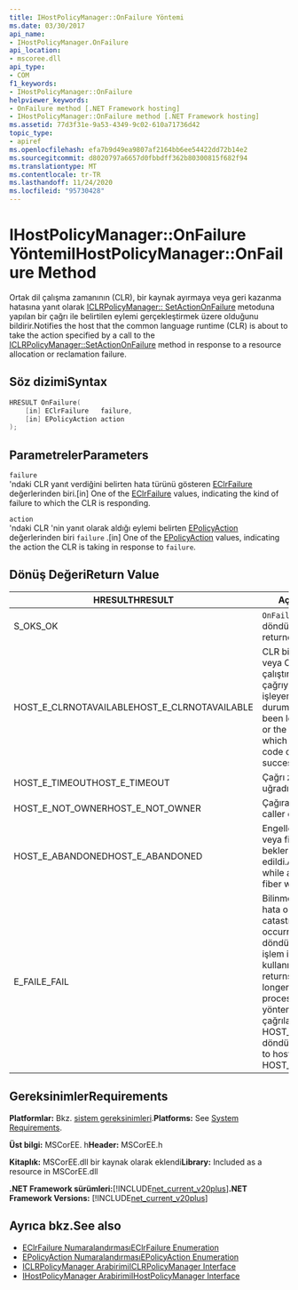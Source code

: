 ```yaml
---
title: IHostPolicyManager::OnFailure Yöntemi
ms.date: 03/30/2017
api_name:
- IHostPolicyManager.OnFailure
api_location:
- mscoree.dll
api_type:
- COM
f1_keywords:
- IHostPolicyManager::OnFailure
helpviewer_keywords:
- OnFailure method [.NET Framework hosting]
- IHostPolicyManager::OnFailure method [.NET Framework hosting]
ms.assetid: 77d3f31e-9a53-4349-9c02-610a71736d42
topic_type:
- apiref
ms.openlocfilehash: efa7b9d49ea9807af2164bb6ee54422dd72b14e2
ms.sourcegitcommit: d8020797a6657d0fbbdff362b80300815f682f94
ms.translationtype: MT
ms.contentlocale: tr-TR
ms.lasthandoff: 11/24/2020
ms.locfileid: "95730428"
---
```

# <a name="ihostpolicymanageronfailure-method"></a><span data-ttu-id="3db2d-102">IHostPolicyManager::OnFailure Yöntemi</span><span class="sxs-lookup"><span data-stu-id="3db2d-102">IHostPolicyManager::OnFailure Method</span></span>

<span data-ttu-id="3db2d-103">Ortak dil çalışma zamanının (CLR), bir kaynak ayırmaya veya geri kazanma hatasına yanıt olarak [ICLRPolicyManager:: SetActionOnFailure](iclrpolicymanager-setactiononfailure-method.md) metoduna yapılan bir çağrı ile belirtilen eylemi gerçekleştirmek üzere olduğunu bildirir.</span><span class="sxs-lookup"><span data-stu-id="3db2d-103">Notifies the host that the common language runtime (CLR) is about to take the action specified by a call to the [ICLRPolicyManager::SetActionOnFailure](iclrpolicymanager-setactiononfailure-method.md) method in response to a resource allocation or reclamation failure.</span></span>  
  
## <a name="syntax"></a><span data-ttu-id="3db2d-104">Söz dizimi</span><span class="sxs-lookup"><span data-stu-id="3db2d-104">Syntax</span></span>  
  
```cpp  
HRESULT OnFailure(  
    [in] EClrFailure   failure,  
    [in] EPolicyAction action  
);  
```  
  
## <a name="parameters"></a><span data-ttu-id="3db2d-105">Parametreler</span><span class="sxs-lookup"><span data-stu-id="3db2d-105">Parameters</span></span>  

 `failure`  
 <span data-ttu-id="3db2d-106">'ndaki CLR yanıt verdiğini belirten hata türünü gösteren [EClrFailure](eclrfailure-enumeration.md) değerlerinden biri.</span><span class="sxs-lookup"><span data-stu-id="3db2d-106">[in] One of the [EClrFailure](eclrfailure-enumeration.md) values, indicating the kind of failure to which the CLR is responding.</span></span>  
  
 `action`  
 <span data-ttu-id="3db2d-107">'ndaki CLR 'nin yanıt olarak aldığı eylemi belirten [EPolicyAction](epolicyaction-enumeration.md) değerlerinden biri `failure` .</span><span class="sxs-lookup"><span data-stu-id="3db2d-107">[in] One of the [EPolicyAction](epolicyaction-enumeration.md) values, indicating the action the CLR is taking in response to `failure`.</span></span>  
  
## <a name="return-value"></a><span data-ttu-id="3db2d-108">Dönüş Değeri</span><span class="sxs-lookup"><span data-stu-id="3db2d-108">Return Value</span></span>  
  
|<span data-ttu-id="3db2d-109">HRESULT</span><span class="sxs-lookup"><span data-stu-id="3db2d-109">HRESULT</span></span>|<span data-ttu-id="3db2d-110">Açıklama</span><span class="sxs-lookup"><span data-stu-id="3db2d-110">Description</span></span>|  
|-------------|-----------------|  
|<span data-ttu-id="3db2d-111">S_OK</span><span class="sxs-lookup"><span data-stu-id="3db2d-111">S_OK</span></span>|<span data-ttu-id="3db2d-112">`OnFailure` başarıyla döndürüldü.</span><span class="sxs-lookup"><span data-stu-id="3db2d-112">`OnFailure` returned successfully.</span></span>|  
|<span data-ttu-id="3db2d-113">HOST_E_CLRNOTAVAILABLE</span><span class="sxs-lookup"><span data-stu-id="3db2d-113">HOST_E_CLRNOTAVAILABLE</span></span>|<span data-ttu-id="3db2d-114">CLR bir işleme yüklenmemiş veya CLR yönetilen kodu çalıştıramadığından veya çağrıyı başarıyla işleyemediği bir durumda.</span><span class="sxs-lookup"><span data-stu-id="3db2d-114">The CLR has not been loaded into a process, or the CLR is in a state in which it cannot run managed code or process the call successfully.</span></span>|  
|<span data-ttu-id="3db2d-115">HOST_E_TIMEOUT</span><span class="sxs-lookup"><span data-stu-id="3db2d-115">HOST_E_TIMEOUT</span></span>|<span data-ttu-id="3db2d-116">Çağrı zaman aşımına uğradı.</span><span class="sxs-lookup"><span data-stu-id="3db2d-116">The call timed out.</span></span>|  
|<span data-ttu-id="3db2d-117">HOST_E_NOT_OWNER</span><span class="sxs-lookup"><span data-stu-id="3db2d-117">HOST_E_NOT_OWNER</span></span>|<span data-ttu-id="3db2d-118">Çağıranın kilidi yoktur.</span><span class="sxs-lookup"><span data-stu-id="3db2d-118">The caller does not own the lock.</span></span>|  
|<span data-ttu-id="3db2d-119">HOST_E_ABANDONED</span><span class="sxs-lookup"><span data-stu-id="3db2d-119">HOST_E_ABANDONED</span></span>|<span data-ttu-id="3db2d-120">Engellenen bir iş parçacığı veya fiber üzerinde beklerken bir olay iptal edildi.</span><span class="sxs-lookup"><span data-stu-id="3db2d-120">An event was canceled while a blocked thread or fiber was waiting on it.</span></span>|  
|<span data-ttu-id="3db2d-121">E_FAIL</span><span class="sxs-lookup"><span data-stu-id="3db2d-121">E_FAIL</span></span>|<span data-ttu-id="3db2d-122">Bilinmeyen bir çok zararlı hata oluştu.</span><span class="sxs-lookup"><span data-stu-id="3db2d-122">An unknown catastrophic failure occurred.</span></span> <span data-ttu-id="3db2d-123">Bir yöntem E_FAIL döndürdüğünde, CLR artık işlem içinde kullanılamaz.</span><span class="sxs-lookup"><span data-stu-id="3db2d-123">When a method returns E_FAIL, the CLR is no longer usable within the process.</span></span> <span data-ttu-id="3db2d-124">Barındırma yöntemlerine yapılan sonraki çağrılar HOST_E_CLRNOTAVAILABLE döndürür.</span><span class="sxs-lookup"><span data-stu-id="3db2d-124">Subsequent calls to hosting methods return HOST_E_CLRNOTAVAILABLE.</span></span>|  
  
## <a name="requirements"></a><span data-ttu-id="3db2d-125">Gereksinimler</span><span class="sxs-lookup"><span data-stu-id="3db2d-125">Requirements</span></span>  

 <span data-ttu-id="3db2d-126">**Platformlar:** Bkz. [sistem gereksinimleri](../../get-started/system-requirements.md).</span><span class="sxs-lookup"><span data-stu-id="3db2d-126">**Platforms:** See [System Requirements](../../get-started/system-requirements.md).</span></span>  
  
 <span data-ttu-id="3db2d-127">**Üst bilgi:** MSCorEE. h</span><span class="sxs-lookup"><span data-stu-id="3db2d-127">**Header:** MSCorEE.h</span></span>  
  
 <span data-ttu-id="3db2d-128">**Kitaplık:** MSCorEE.dll bir kaynak olarak eklendi</span><span class="sxs-lookup"><span data-stu-id="3db2d-128">**Library:** Included as a resource in MSCorEE.dll</span></span>  
  
 <span data-ttu-id="3db2d-129">**.NET Framework sürümleri:**[!INCLUDE[net_current_v20plus](../../../../includes/net-current-v20plus-md.md)]</span><span class="sxs-lookup"><span data-stu-id="3db2d-129">**.NET Framework Versions:** [!INCLUDE[net_current_v20plus](../../../../includes/net-current-v20plus-md.md)]</span></span>  
  
## <a name="see-also"></a><span data-ttu-id="3db2d-130">Ayrıca bkz.</span><span class="sxs-lookup"><span data-stu-id="3db2d-130">See also</span></span>

- [<span data-ttu-id="3db2d-131">EClrFailure Numaralandırması</span><span class="sxs-lookup"><span data-stu-id="3db2d-131">EClrFailure Enumeration</span></span>](eclrfailure-enumeration.md)
- [<span data-ttu-id="3db2d-132">EPolicyAction Numaralandırması</span><span class="sxs-lookup"><span data-stu-id="3db2d-132">EPolicyAction Enumeration</span></span>](epolicyaction-enumeration.md)
- [<span data-ttu-id="3db2d-133">ICLRPolicyManager Arabirimi</span><span class="sxs-lookup"><span data-stu-id="3db2d-133">ICLRPolicyManager Interface</span></span>](iclrpolicymanager-interface.md)
- [<span data-ttu-id="3db2d-134">IHostPolicyManager Arabirimi</span><span class="sxs-lookup"><span data-stu-id="3db2d-134">IHostPolicyManager Interface</span></span>](ihostpolicymanager-interface.md)

